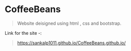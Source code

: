 # CoffeeBeans
>  Website deisigned using html , css and bootstrap.

Link for the site -:
> https://sankalp1011.github.io/CoffeeBeans.github.io/
